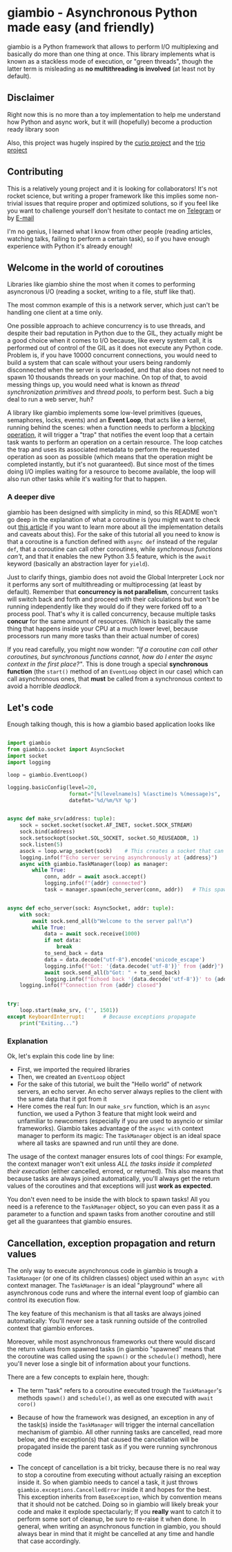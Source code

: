 # giambio - Asynchronous Python made easy (and friendly)

giambio is a Python framework that allows to perform I/O multiplexing and basically do more than one thing at once.
This library implements what is known as a stackless mode of execution, or "green threads", though the latter term is misleading as **no multithreading is involved** (at least not by default).
        

## Disclaimer

Right now this is no more than a toy implementation to help me understand how Python and async work, but it will (hopefully) become a production ready library soon

Also, this project was hugely inspired by the [curio project](https://github.com/dabeaz/curio) and the [trio project](https://github.com/python-trio/trio)

## Contributing

This is a relatively young project and it is looking for collaborators! It's not rocket science, but writing a proper framework like this implies some non-trivial issues that require proper and optimized solutions, so if you feel like you want to challenge yourself don't hesitate to contact me on [Telegram](https://telegram.me/isgiambyy) or by [E-mail](mailto:hackhab@gmail.com)

I'm no genius, I learned what I know from other people (reading articles, watching talks, failing to perform a certain task), so if you have enough experience with Python it's already enough!

## Welcome in the world of coroutines

Libraries like giambio shine the most when it comes to performing asyncronous I/O (reading a socket, writing to a file, stuff like that).

The most common example of this is a network server, which just can't be handling one client at a time only.

One possible approach to achieve concurrency is to use threads, and despite their bad reputation in Python due to the GIL, they actually might be a good choice when it comes to I/O because, like every system call, it is performed out of control of the GIL as it does not execute any Python code. Problem is, if you have 10000 concurrent connections, you would need to build a system that can scale without your users being randomly disconnected when the server is overloaded, and that also does not need to spawn 10 thousands threads on your machine. On top of that, to avoid messing things up, you would need what is known as _thread synchronization primitives_ and _thread pools_, to perform best. Such a big deal to run a web server, huh?

A library like giambio implements some low-level primitives (queues, semaphores, locks, events) and an **Event Loop**, that acts like a kernel, running behind the scenes: when a function needs to perform a [blocking operation](https://en.wikipedia.org/wiki/Blocking_(computing)), it will trigger a "trap" that notifies the event loop that a certain task wants to perform an operation on a certain resource. The loop catches the trap and uses its associated metadata to perform the requested operation as soon as possible (which means that the operation might be completed instantly, but it's not guaranteed). But since most of the times doing I/O implies waiting for a resource to become available, the loop will also run other tasks while it's waiting for that to happen.


### A deeper dive

giambio has been designed with simplicity in mind, so this README won't go deep in the explanation of what a coroutine is (you might want to check out [this article](https://snarky.ca/how-the-heck-does-async-await-work-in-python-3-5/) if you want to learn more about all the implementation details and caveats about this). For the sake of this tutorial all you need to know is that a coroutine is a function defined with `async def` instead of the regular `def`, that a coroutine can call other coroutines, while _synchronous functions can't_, and that it enables the new Python 3.5 feature, which is the `await` keyword (basically an abstraction layer for `yield`).

Just to clarify things, giambio does not avoid the Global Interpreter Lock nor it performs any sort of multithreading or multiprocessing (at least by default). Remember that **concurrency is not parallelism**, concurrent tasks will switch back and forth and proceed with their calculations but won't be running independently like they would do if they were forked off to a process pool. That's why it is called concurrency, because multiple tasks **concur** for the same amount of resources. (Which is basically the same thing that happens inside your CPU at a much lower level, because processors run many more tasks than their actual number of cores)

If you read carefully, you might now wonder: _"If a coroutine can call other coroutines, but synchronous functions cannot, how do I enter the async context in the first place?"_. This is done trough a special **synchronous function** (the `start()` method of an `EventLoop` object in our case) which can call asynchronous ones, that **must** be called from a synchronous context to avoid a horrible *deadlock*.

## Let's code

Enough talking though, this is how a giambio based application looks like

```python

import giambio
from giambio.socket import AsyncSocket
import socket
import logging

loop = giambio.EventLoop()

logging.basicConfig(level=20,
                    format="[%(levelname)s] %(asctime)s %(message)s",
                    datefmt='%d/%m/%Y %p')


async def make_srv(address: tuple):
    sock = socket.socket(socket.AF_INET, socket.SOCK_STREAM)
    sock.bind(address)
    sock.setsockopt(socket.SOL_SOCKET, socket.SO_REUSEADDR, 1)
    sock.listen(5)
    asock = loop.wrap_socket(sock)    # This creates a socket that can be read asynchronously
    logging.info(f"Echo server serving asynchronously at {address}")
    async with giambio.TaskManager(loop) as manager:
        while True:
            conn, addr = await asock.accept()
            logging.info(f"{addr} connected")
            task = manager.spawn(echo_server(conn, addr))   # This spawns a new task


async def echo_server(sock: AsyncSocket, addr: tuple):
    with sock:
        await sock.send_all(b"Welcome to the server pal!\n")
        while True:
            data = await sock.receive(1000)
            if not data:
                break
            to_send_back = data
            data = data.decode("utf-8").encode('unicode_escape')
            logging.info(f"Got: '{data.decode('utf-8')}' from {addr}")
            await sock.send_all(b"Got: " + to_send_back)
            logging.info(f"Echoed back '{data.decode('utf-8')}' to {addr}")
    logging.info(f"Connection from {addr} closed")


try:
    loop.start(make_srv, ('', 1501))
except KeyboardInterrupt:      # Because exceptions propagate
    print("Exiting...")
```

### Explanation

Ok, let's explain this code line by line:

- First, we imported the required libraries
- Then, we created an `EventLoop` object
- For the sake of this tutorial, we built the "Hello world" of network servers, an echo server. An echo server always replies to the client with the same data that it got from it
- Here comes the real fun: In our `make_srv` function, which is an `async` function, we used a Python 3 feature that might look weird and unfamiliar to newcomers (especially if you are used to asyncio or similar frameworks). Giambio takes advantage of the `async with` context manager to perform its magic: The `TaskManager` object is an ideal space where all tasks are spawned and run until they are done.

The usage of the context manager ensures lots of cool things: For example, the context manager won't exit unless _ALL the tasks inside it completed their execution_ (either cancelled, errored, or returned). This also means that because tasks are always joined automatically, you'll always get the return values of the coroutines and that exceptions will just **work as expected**.

You don't even need to be inside the with block to spawn tasks! All you need is a reference to the `TaskManager` object, so you can even pass it as a parameter to a function and spawn tasks from another coroutine and still get all the guarantees that giambio ensures.

## Cancellation, exception propagation and return values

The only way to execute asynchronous code in giambio is trough a `TaskManager` (or one of its children classes) object used within an `async with` context manager. The `TaskManager` is an ideal "playground" where all asynchronous code runs and where the internal event loop of giambio can control its execution flow.

The key feature of this mechanism is that all tasks are always joined automatically: You'll never see a task running outside of the controlled context that giambio enforces.

Moreover, while most asynchronous frameworks out there would discard the return values from spawned tasks (in giambio "spawned" means that the coroutine was called using the `spawn()` or the `schedule()` method), here you'll never lose a single bit of information about your functions.
    

There are a few concepts to explain here, though:

 - The term "task" refers to a coroutine executed trough the `TaskManager`'s methods `spawn()` and `schedule()`, as well as one executed with ``await coro()``
 
 - Because of how the framework was designed, an exception in any of the task(s) inside the ``TaskManager`` will trigger the internal cancellation mechanism of giambio. All other running tasks are cancelled, read more below, and the exception(s) that caused the cancellation will be propagated inside the parent task as if you were running synchronous code
 
 - The concept of cancellation is a bit tricky, because there is no real way to stop a coroutine from executing without actually raising an exception inside it. So when giambio needs to cancel a task, it just throws `giambio.exceptions.CancelledError` inside it and hopes for the best.
 This exception inherits from `BaseException`, which by convention means that it should not be catched. Doing so in giambio will likely break your code and make it explode spectacularly; If you **really** want to catch it to perform some sort of cleanup, be sure to re-raise it when done.
 In general, when writing an asynchronous function in giambio, you should always bear in mind that it
 might be cancelled at any time and handle that case accordingly.
